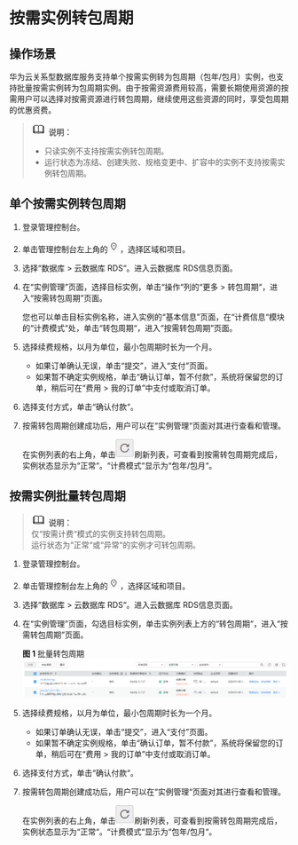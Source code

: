 # 按需实例转包周期<a name="rds_sqlserver_05_0021"></a>

## 操作场景<a name="zh-cn_topic_0192953640_section1715294212120"></a>

华为云关系型数据库服务支持单个按需实例转为包周期（包年/包月）实例，也支持批量按需实例转为包周期实例。由于按需资源费用较高，需要长期使用资源的按需用户可以选择对按需资源进行转包周期，继续使用这些资源的同时，享受包周期的优惠资费。

>![](public_sys-resources/icon-note.gif) **说明：**   
>-   只读实例不支持按需实例转包周期。  
>-   运行状态为冻结、创建失败、规格变更中、扩容中的实例不支持按需实例转包周期。  

## 单个按需实例转包周期<a name="zh-cn_topic_0192953640_section3111630123810"></a>

1.  登录管理控制台。
2.  单击管理控制台左上角的![](figures/Region灰色图标.png)，选择区域和项目。
3.  选择“数据库  \>  云数据库 RDS“。进入云数据库 RDS信息页面。
4.  在“实例管理”页面，选择目标实例，单击“操作“列的“更多  \>  转包周期“，进入“按需转包周期”页面。

    您也可以单击目标实例名称，进入实例的“基本信息”页面，在“计费信息“模块的“计费模式“处，单击“转包周期“，进入“按需转包周期”页面。

5.  选择续费规格，以月为单位，最小包周期时长为一个月。
    -   如果订单确认无误，单击“提交”，进入“支付”页面。
    -   如果暂不确定实例规格，单击“确认订单，暂不付款”，系统将保留您的订单，稍后可在“费用 \> 我的订单”中支付或取消订单。

6.  选择支付方式，单击“确认付款“。
7.  按需转包周期创建成功后，用户可以在“实例管理“页面对其进行查看和管理。

    在实例列表的右上角，单击![](figures/刷新.png)刷新列表，可查看到按需转包周期完成后，实例状态显示为“正常“。“计费模式“显示为“包年/包月“。


## 按需实例批量转包周期<a name="zh-cn_topic_0192953640_section14215641537"></a>

>![](public_sys-resources/icon-note.gif) **说明：**   
>仅“按需计费“模式的实例支持转包周期。  
>运行状态为“正常“或“异常“的实例才可转包周期。  

1.  登录管理控制台。
2.  单击管理控制台左上角的![](figures/Region灰色图标.png)，选择区域和项目。
3.  选择“数据库  \>  云数据库 RDS“。进入云数据库 RDS信息页面。
4.  在“实例管理”页面，勾选目标实例，单击实例列表上方的“转包周期“，进入“按需转包周期”页面。

    **图 1**  批量转包周期<a name="rds_05_0021_fig0129152771415"></a>  
    ![](figures/批量转包周期.png "批量转包周期")

5.  选择续费规格，以月为单位，最小包周期时长为一个月。
    -   如果订单确认无误，单击“提交”，进入“支付”页面。
    -   如果暂不确定实例规格，单击“确认订单，暂不付款”，系统将保留您的订单，稍后可在“费用 \> 我的订单”中支付或取消订单。

6.  选择支付方式，单击“确认付款“。
7.  按需转包周期创建成功后，用户可以在“实例管理“页面对其进行查看和管理。

    在实例列表的右上角，单击![](figures/刷新.png)刷新列表，可查看到按需转包周期完成后，实例状态显示为“正常“。“计费模式“显示为“包年/包月“。


